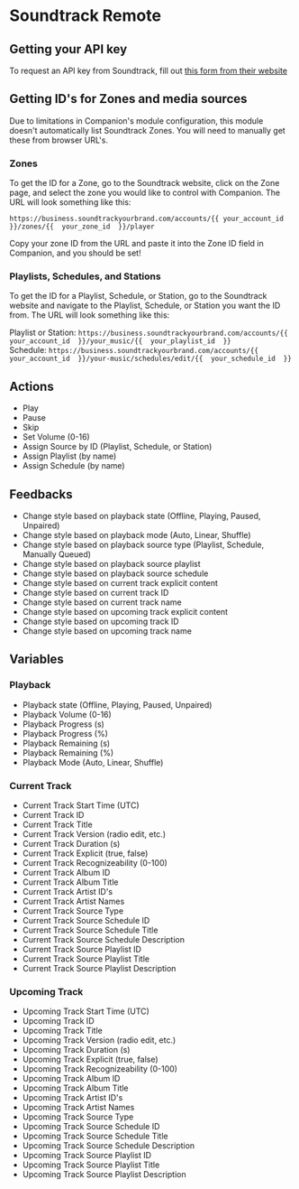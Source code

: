 # Soundtrack Remote

## Getting your API key

To request an API key from Soundtrack, fill out [this form from their website](https://www.soundtrackyourbrand.com/our-api/apply)

## Getting ID's for Zones and media sources

Due to limitations in Companion's module configuration, this module doesn't automatically list Soundtrack Zones. You will need to manually get these from browser URL's.

### Zones

To get the ID for a Zone, go to the Soundtrack website, click on the Zone page, and select the zone you would like to control with Companion. The URL will look something like this:

`https://business.soundtrackyourbrand.com/accounts/{{ your_account_id  }}/zones/{{  your_zone_id  }}/player`

Copy your zone ID from the URL and paste it into the Zone ID field in Companion, and you should be set!

### Playlists, Schedules, and Stations

To get the ID for a Playlist, Schedule, or Station, go to the Soundtrack website and navigate to the Playlist, Schedule, or Station you want the ID from. The URL will look something like this:

Playlist or Station: `https://business.soundtrackyourbrand.com/accounts/{{ your_account_id  }}/your_music/{{  your_playlist_id  }}`  
Schedule: `https://business.soundtrackyourbrand.com/accounts/{{ your_account_id  }}/your-music/schedules/edit/{{  your_schedule_id  }}`

## Actions
- Play
- Pause
- Skip
- Set Volume (0-16)
- Assign Source by ID (Playlist, Schedule, or Station)
- Assign Playlist (by name)
- Assign Schedule (by name)

## Feedbacks
- Change style based on playback state (Offline, Playing, Paused, Unpaired)
- Change style based on playback mode (Auto, Linear, Shuffle)
- Change style based on playback source type (Playlist, Schedule, Manually Queued)
- Change style based on playback source playlist
- Change style based on playback source schedule
- Change style based on current track explicit content
- Change style based on current track ID
- Change style based on current track name
- Change style based on upcoming track explicit content
- Change style based on upcoming track ID
- Change style based on upcoming track name

## Variables

### Playback
- Playback state (Offline, Playing, Paused, Unpaired)
- Playback Volume (0-16)
- Playback Progress (s)
- Playback Progress (%)
- Playback Remaining (s)
- Playback Remaining (%)
- Playback Mode (Auto, Linear, Shuffle)
### Current Track
- Current Track Start Time (UTC)
- Current Track ID
- Current Track Title
- Current Track Version (radio edit, etc.)
- Current Track Duration (s)
- Current Track Explicit (true, false)
- Current Track Recognizeability (0-100)
- Current Track Album ID
- Current Track Album Title
- Current Track Artist ID's
- Current Track Artist Names
- Current Track Source Type
- Current Track Source Schedule ID
- Current Track Source Schedule Title
- Current Track Source Schedule Description
- Current Track Source Playlist ID
- Current Track Source Playlist Title
- Current Track Source Playlist Description
### Upcoming Track
- Upcoming Track Start Time (UTC)
- Upcoming Track ID
- Upcoming Track Title
- Upcoming Track Version (radio edit, etc.)
- Upcoming Track Duration (s)
- Upcoming Track Explicit (true, false)
- Upcoming Track Recognizeability (0-100)
- Upcoming Track Album ID
- Upcoming Track Album Title
- Upcoming Track Artist ID's
- Upcoming Track Artist Names
- Upcoming Track Source Type
- Upcoming Track Source Schedule ID
- Upcoming Track Source Schedule Title
- Upcoming Track Source Schedule Description
- Upcoming Track Source Playlist ID
- Upcoming Track Source Playlist Title
- Upcoming Track Source Playlist Description